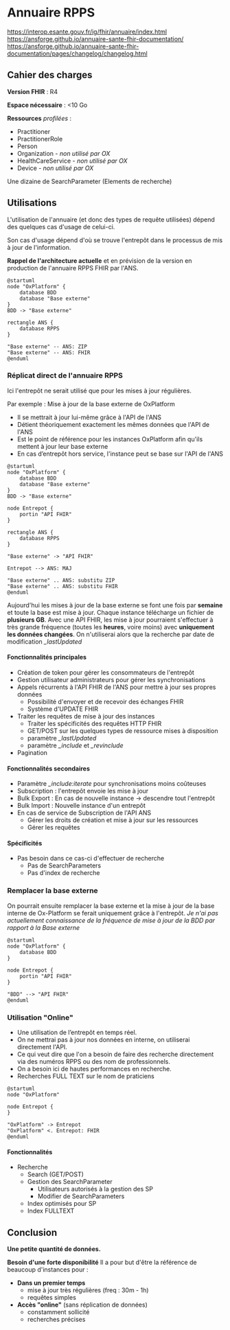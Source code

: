 # Annuaire RPPS

https://interop.esante.gouv.fr/ig/fhir/annuaire/index.html
https://ansforge.github.io/annuaire-sante-fhir-documentation/
https://ansforge.github.io/annuaire-sante-fhir-documentation/pages/changelog/changelog.html


## Cahier des charges

**Version FHIR** : R4

**Espace nécessaire** : <10 Go

**Ressources** *profilées* :
- Practitioner
- PractitionerRole
- Person
- Organization - *non utilisé par OX*
- HealthCareService - *non utilisé par OX*
- Device - *non utilisé par OX*
 
Une dizaine de SearchParameter (Elements de recherche)

## Utilisations

L'utilisation de l'annuaire (et donc des types de requête utilisées) dépend des quelques cas d'usage de celui-ci.

Son cas d'usage dépend d'où se trouve l'entrepôt dans le processus de mis à jour de l'information.

**Rappel de l'architecture actuelle** et en prévision de la version en production de l'annuaire RPPS FHIR par l'ANS.

```plantuml
@startuml
node "OxPlatform" {
    database BDD
    database "Base externe"
}
BDD -> "Base externe"

rectangle ANS {
    database RPPS
}

"Base externe" -- ANS: ZIP
"Base externe" -- ANS: FHIR
@enduml
```

### Réplicat direct de l'annuaire RPPS

Ici l'entrepôt ne serait utilisé que pour les mises à jour régulières.

Par exemple :  Mise à jour de la base externe de OxPlatform

* Il se mettrait à jour lui-même grâce à l'API de l'ANS
* Détient théoriquement exactement les mêmes données que l'API de l'ANS
* Est le point de référence pour les instances OxPlatform afin qu'ils mettent à jour leur base externe
* En cas d’entrepôt hors service, l'instance peut se base sur l'API de l'ANS

```plantuml
@startuml
node "OxPlatform" {
    database BDD
    database "Base externe"
}
BDD -> "Base externe"

node Entrepot {
    portin "API FHIR"
}

rectangle ANS {
    database RPPS
}

"Base externe" -> "API FHIR"

Entrepot --> ANS: MAJ

"Base externe" .. ANS: substitu ZIP
"Base externe" .. ANS: substitu FHIR
@enduml
```

Aujourd'hui les mises à jour de la base externe se font une fois par **semaine** et toute la base est mise à jour. Chaque instance télécharge un fichier de **plusieurs GB**.
Avec une API FHIR, les mise à jour pourraient s'effectuer à très grande fréquence (toutes les **heures**, voire moins) avec **uniquement les données changées**.
On n'utiliserai alors que la recherche par date de modification *_lastUpdated*

#### Fonctionnalités principales
* Création de token pour gérer les consommateurs de l'entrepôt
* Gestion utilisateur administrateurs pour gérer les synchronisations
* Appels récurrents à l'API FHIR de l'ANS pour mettre à jour ses propres données
	* Possibilité d'envoyer et de recevoir des échanges FHIR
	* Système d'UPDATE FHIR
* Traiter les requêtes de mise à jour des instances
	* Traiter les spécificités des requêtes HTTP FHIR
	* GET/POST sur les quelques types de ressource mises à disposition
	* paramètre *\_lastUpdated*
	* paramètre *\_include* et *\_revinclude* 
* Pagination

#### Fonctionnalités secondaires
* Paramètre *_include:iterate* pour synchronisations moins coûteuses
* Subscription : l'entrepôt envoie les mise à jour
* Bulk Export : En cas de nouvelle instance -> descendre tout l'entrepôt
* Bulk Import : Nouvelle instance d'un entrepôt
* En cas de service de Subscription de l'API ANS
	* Gérer les droits de création et mise à jour sur les ressources
	* Gérer les requêtes

#### Spécificités
* Pas besoin dans ce cas-ci d'effectuer de recherche
	* Pas de SearchParameters
	* Pas d'index de recherche

### Remplacer la base externe
On pourrait ensuite remplacer la base externe et la mise à jour de la base interne de Ox-Platform se ferait uniquement grâce à l'entrepôt.
*Je n'ai pas actuellement connaissance de la fréquence de mise à jour de la BDD par rapport à la Base externe*

```plantuml
@startuml
node "OxPlatform" {
    database BDD
}

node Entrepot {
    portin "API FHIR"
}

"BDD" --> "API FHIR"
@enduml
```

### Utilisation "Online"
* Une utilisation de l’entrepôt en temps réel.
* On ne mettrai pas à jour nos données en interne, on utiliserai directement l'API.
* Ce qui veut dire que l'on a besoin de faire des recherche directement via des numéros RPPS ou des nom de professionnels.
* On a besoin ici de hautes performances en recherche.
* Recherches FULL TEXT sur le nom de praticiens

```plantuml
@startuml
node "OxPlatform"

node Entrepot {
}

"OxPlatform" -> Entrepot
"OxPlatform" <. Entrepot: FHIR
@enduml
```

#### Fonctionnalités
* Recherche
	* Search (GET/POST)
	* Gestion des SearchParameter
		* Utilisateurs autorisés à la gestion des SP
		* Modifier de SearchParameters
	* Index optimisés pour SP
	* Index FULLTEXT

## Conclusion
**Une petite quantité de données.**

**Besoin d'une forte disponibilité**
Il a pour but d'être la référence de beaucoup d'instances pour :
* **Dans un premier temps** 
	* mise à jour très régulières (freq : 30m - 1h)
	* requêtes simples
* **Accès "online"** (sans réplication de données)
	* constamment sollicité
	* recherches précises

